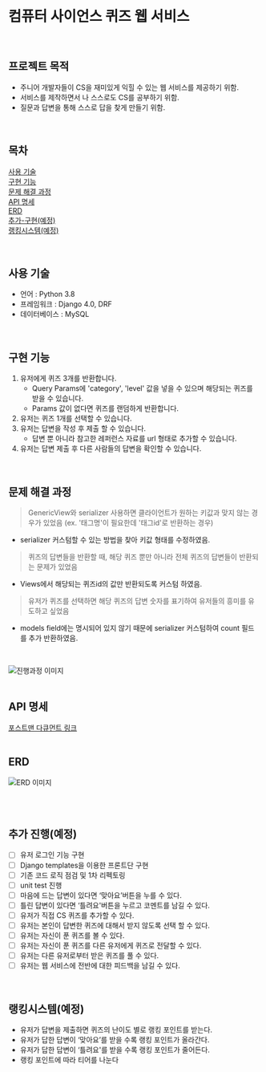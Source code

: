 # 컴퓨터 사이언스 퀴즈 웹 서비스
</br>

## 프로젝트 목적
- 주니어 개발자들이 CS을 재미있게 익힐 수 있는 웹 서비스를 제공하기 위함.
- 서비스를 제작하면서 나 스스로도 CS를 공부하기 위함.
- 질문과 답변을 통해 스스로 답을 찾게 만들기 위함.
</br>

## 목차
[사용 기술](#사용-기술)</br>
[구현 기능](#구현-기능)</br>
[문제 해결 과정](#문제-해결-과정)</br>
[API 명세](#API-명세)</br>
[ERD](#ERD)</br>
[추가-구현(예정)](#추가-구현(예정))</br>
[랭킹시스템(예정)](#랭킹시스템(예정))</br>


</br>

## 사용 기술
- 언어 : Python 3.8
- 프레임워크 : Django 4.0, DRF
- 데이터베이스 : MySQL
</br>

## 구현 기능
1. 유저에게 퀴즈 3개를 반환합니다.
    - Query Params에 'category', 'level' 값을 넣을 수 있으며 해당되는 퀴즈를 받을 수 있습니다.
    - Params 값이 없다면 퀴즈를 랜덤하게 반환합니다.
2. 유저는 퀴즈 1개를 선택할 수 있습니다.
3. 유저는 답변을 작성 후 제출 할 수 있습니다.
    - 답변 뿐 아니라 참고한 레퍼런스 자료를 url 형태로 추가할 수 있습니다.
4. 유저는 답변 제출 후 다른 사람들의 답변을 확인할 수 있습니다.
</br>


## 문제 해결 과정
> GenericView와 serializer 사용하면 클라이언트가 원하는 키값과 맞지 않는 경우가 있었음 (ex. '태그명'이 필요한데 '태그id'로 반환하는 경우)
- serializer 커스텀할 수 있는 방법을 찾아 키값 형태를 수정하였음.
> 퀴즈의 답변들을 반환할 때, 해당 퀴즈 뿐만 아니라 전체 퀴즈의 답변들이 반환되는 문제가 있었음
- Views에서 해당되는 퀴즈id의 값만 반환되도록 커스텀 하였음.
> 유저가 퀴즈를 선택하면 해당 퀴즈의 답변 숫자를 표기하여 유저들의 흥미를 유도하고 싶었음
- models field에는 명시되어 있지 않기 때문에 serializer 커스텀하여 count 필드를 추가 반환하였음.
</br>

![진행과정 이미지](https://s3.us-west-2.amazonaws.com/secure.notion-static.com/ef5baac1-dae7-4d6c-899d-2a9d8d0c3942/Untitled.png?X-Amz-Algorithm=AWS4-HMAC-SHA256&X-Amz-Content-Sha256=UNSIGNED-PAYLOAD&X-Amz-Credential=AKIAT73L2G45EIPT3X45%2F20220219%2Fus-west-2%2Fs3%2Faws4_request&X-Amz-Date=20220219T050255Z&X-Amz-Expires=86400&X-Amz-Signature=27fb6ef9d472a103aa3dc0393ba6673b08cbe3d699dd2c351444fc99c759a78b&X-Amz-SignedHeaders=host&response-content-disposition=filename%20%3D%22Untitled.png%22&x-id=GetObject)
</br>
</br>

## API 명세 
[포스트맨 다큐먼트 링크](https://documenter.getpostman.com/view/18513651/UVkiSdi1)
</br>
</br>


## ERD
![ERD 이미지](https://s3.us-west-2.amazonaws.com/secure.notion-static.com/f2bf078c-141d-417d-b6dd-a487b49dadb6/Untitled.png?X-Amz-Algorithm=AWS4-HMAC-SHA256&X-Amz-Content-Sha256=UNSIGNED-PAYLOAD&X-Amz-Credential=AKIAT73L2G45EIPT3X45%2F20220219%2Fus-west-2%2Fs3%2Faws4_request&X-Amz-Date=20220219T045100Z&X-Amz-Expires=86400&X-Amz-Signature=289dab35d9e0710e9cf1956927d988a92567b1f6029a214d883ba9cc5ea6f5a8&X-Amz-SignedHeaders=host&response-content-disposition=filename%20%3D%22Untitled.png%22&x-id=GetObject)

</br>
</br>

## 추가 진행(예정)

- [ ] 유저 로그인 기능 구현
- [ ] Django templates을 이용한 프론트단 구현
- [ ] 기존 코드 로직 점검 및 1차 리펙토링
- [ ] unit test 진행
- [ ] 마음에 드는 답변이 있다면 ‘맞아요’버튼을 누를 수 있다.
- [ ] 틀린 답변이 있다면 ‘틀려요'버튼을 누르고 코멘트를 남길 수 있다.
- [ ] 유저가 직접 CS 퀴즈를 추가할 수 있다. 
- [ ] 유저는 본인이 답변한 퀴즈에 대해서 받지 않도록 선택 할 수 있다.
- [ ] 유저는 자신이 푼 퀴즈를 볼 수 있다.
- [ ] 유저는 자신이 푼 퀴즈를 다른 유저에게 퀴즈로 전달할 수 있다.
- [ ] 유저는 다른 유저로부터 받은 퀴즈를 풀 수 있다.
- [ ] 유저는 웹 서비스에 전반에 대한 피드백을 남길 수 있다.
</br>

## 랭킹시스템(예정)

- 유저가 답변을 제출하면 퀴즈의 난이도 별로 랭킹 포인트를 받는다.
- 유저가 답한 답변이 ‘맞아요’를 받을 수록 랭킹 포인트가 올라간다.
- 유저가 답한 답변이 ‘틀려요'를 받을 수록 랭킹 포인트가 줄어든다.
- 랭킹 포인트에 따라 티어를 나눈다
